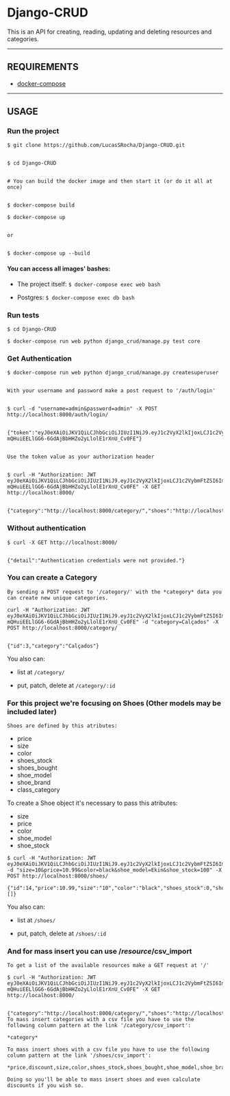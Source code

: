 # Django-CRUD

This is an API for creating, reading, updating and deleting resources and categories.

---
## REQUIREMENTS
- [docker-compose](https://docs.docker.com/compose/install/)

---

## USAGE
### Run the project
```
$ git clone https://github.com/LucasSRocha/Django-CRUD.git


$ cd Django-CRUD


# You can build the docker image and then start it (or do it all at once)


$ docker-compose build

$ docker-compose up


or


$ docker-compose up --build
```

#### You can access all images' bashes:

- The project itself: ``` $ docker-compose exec web bash ```


- Postgres:  ``` $ docker-compose exec db bash ```


### Run tests
```
$ cd Django-CRUD

$ docker-compose run web python django_crud/manage.py test core
```

### Get Authentication

```
$ docker-compose run web python django_crud/manage.py createsuperuser


With your username and password make a post request to '/auth/login'


$ curl -d "username=admin&password=admin" -X POST http://localhost:8000/auth/login/


{"token":"eyJ0eXAiOiJKV1QiLCJhbGciOiJIUzI1NiJ9.eyJ1c2VyX2lkIjoxLCJ1c2VybmFtZSI6ImFkbWluIiwiZXhwIjoxNTcwNDM1NjM5LCJlbWFpbCI6ImFkbWluQGFkbWluLmNvbSJ9.-mQHuiEELlGG6-6GdAjBbHHZo2yLlolE1rXnU_Cv0FE"}


Use the token value as your authorization header


$ curl -H "Authorization: JWT eyJ0eXAiOiJKV1QiLCJhbGciOiJIUzI1NiJ9.eyJ1c2VyX2lkIjoxLCJ1c2VybmFtZSI6ImFkbWluIiwiZXhwIjoxNTcwNDM1NjM5LCJlbWFpbCI6ImFkbWluQGFkbWluLmNvbSJ9.-mQHuiEELlGG6-6GdAjBbHHZo2yLlolE1rXnU_Cv0FE" -X GET http://localhost:8000/


{"category":"http://localhost:8000/category/","shoes":"http://localhost:8000/shoes/"}
```

### Without authentication
```
$ curl -X GET http://localhost:8000/


{"detail":"Authentication credentials were not provided."}
```

### You can create a Category
```
By sending a POST request to '/category/' with the *category* data you can create new unique categories.

curl -H "Authorization: JWT eyJ0eXAiOiJKV1QiLCJhbGciOiJIUzI1NiJ9.eyJ1c2VyX2lkIjoxLCJ1c2VybmFtZSI6ImFkbWluIiwiZXhwIjoxNTcwNDM1NjM5LCJlbWFpbCI6ImFkbWluQGFkbWluLmNvbSJ9.-mQHuiEELlGG6-6GdAjBbHHZo2yLlolE1rXnU_Cv0FE" -d "category=Calçados" -X POST http://localhost:8000/category/


{"id":3,"category":"Calçados"}

```

You also can:

- list at ```/category/```

- put, patch, delete at ```/category/:id```

### For this project we're focusing on Shoes (Other models may be included later)
```
Shoes are defined by this atributes:
```
- price
- size
- color
- shoes_stock
- shoes_bought
- shoe_model
- shoe_brand
- class_category

To create a Shoe object it's necessary to pass this atributes:
- size
- price
- color
- shoe_model
- shoe_stock

```  
$ curl -H "Authorization: JWT eyJ0eXAiOiJKV1QiLCJhbGciOiJIUzI1NiJ9.eyJ1c2VyX2lkIjoxLCJ1c2VybmFtZSI6ImFkbWluIiwiZXhwIjoxNTcwNDM2Njk2LCJlbWFpbCI6ImFkbWluQGFkbWluLmNvbSJ9.Tr6MW5oYxStU4b97Sut7800cCV19TRdj40kyVgN1d3w" -d "size=10&price=10.99&color=black&shoe_model=Ekin&shoe_stock=100" -X POST http://localhost:8000/shoes/

{"id":14,"price":10.99,"size":"10","color":"black","shoes_stock":0,"shoes_bought":0,"shoe_model":"Ekin","shoe_brand":"","class_category":[]}
```

You also can:

- list at ```/shoes/```

- put, patch, delete at ```/shoes/:id```

### And for mass insert you can use /_resource_/csv_import
```
To get a list of the available resources make a GET request at '/'

$ curl -H "Authorization: JWT eyJ0eXAiOiJKV1QiLCJhbGciOiJIUzI1NiJ9.eyJ1c2VyX2lkIjoxLCJ1c2VybmFtZSI6ImFkbWluIiwiZXhwIjoxNTcwNDM1NjM5LCJlbWFpbCI6ImFkbWluQGFkbWluLmNvbSJ9.-mQHuiEELlGG6-6GdAjBbHHZo2yLlolE1rXnU_Cv0FE" -X GET http://localhost:8000/


{"category":"http://localhost:8000/category/","shoes":"http://localhost:8000/shoes/"}
To mass insert categories with a csv file you have to use the following column pattern at the link '/category/csv_import':

*category*

To mass insert shoes with a csv file you have to use the following column pattern at the link '/shoes/csv_import':

*price,discount,size,color,shoes_stock,shoes_bought,shoe_model,shoe_brand,class_category*

Doing so you'll be able to mass insert shoes and even calculate discounts if you wish so.

```
